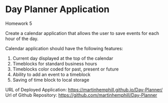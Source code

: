 # Day Planner Application
Homework 5

Create a calendar application that allows the user to save events for each hour of the day.

Calendar application should have the following features:

1. Current day displayed at the top of the calendar
2. Timeblocks for standard business hours
3. Timeblocks color coded for past, present or future
4. Ability to add an event to a timeblock
5. Saving of time block to local storage



URL of Deployed Application: https://martinhemphill.github.io/Day-Planner/
Url of Github Repository: https://github.com/martinhemphill/Day-Planner
